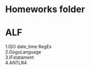 Homeworks folder
===
ALF
===
1.ISO date_time RegEx <br>
2.GoguLanguage <br>
3.IFstatament <br>
4.ANTLR4 <br>

